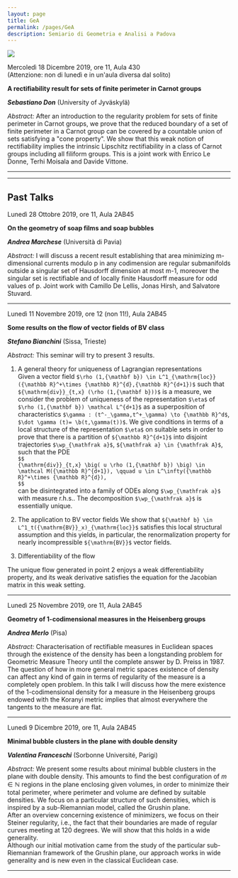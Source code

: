 ```yaml
---
layout: page
title: GeA
permalink: /pages/GeA
description: Semiario di Geometria e Analisi a Padova
---
```

 
<div class="col">
    <img class="col three" src="{{ site.baseurl }}/assets/img/logo-unipd-3.jpeg">
</div>


Mercoledì 18 Dicembre 2019, ore 11, Aula 430  
(Attenzione: non di lunedì e in un'aula diversa dal solito)

**A rectifiability result for sets of finite perimeter in Carnot groups**

**_Sebastiano Don_** (University of Jyväskylä)

_Abstract:_
After an introduction to the regularity problem for sets of finite perimeter in Carnot groups, we prove that the reduced boundary of a set of finite perimeter in a Carnot group can be covered by a countable union of sets satisfying a "cone property".  We show that this weak notion of rectifiability implies the intrinsic Lipschitz rectifiability in a class of Carnot groups including all filiform groups.
This is a joint work with Enrico Le Donne, Terhi Moisala and Davide Vittone.

----
----

## Past Talks

Lunedì 28 Ottobre 2019, ore 11, Aula 2AB45

**On the geometry of soap films and soap bubbles**

**_Andrea Marchese_** (Università di Pavia)

_Abstract:_ 
I will discuss a recent result establishing that area minimizing
m-dimensional currents modulo p in any codimension are regular submanifolds
outside a singular set of Hausdorff dimension at most m-1, moreover the
singular set is rectifiable and of locally finite Hausdorff measure for odd
values of p. Joint work with Camillo De Lellis, Jonas Hirsh, and Salvatore
Stuvard.

----

Lunedì 11 Novembre 2019, ore 12 (non 11!), Aula 2AB45

**Some results on the flow of vector fields of BV class**

**_Stefano Bianchini_** (Sissa, Trieste)

_Abstract:_
This seminar will try to present 3 results.

1) A general theory for uniqueness of Lagrangian representations  
Given a vector field `$\rho (1,{\mathbf b}) \in L^1_{\mathrm{loc}}({\mathbb R}^+\times {\mathbb R}^{d},{\mathbb R}^{d+1})$` such that `${\mathrm{div}}_{t,x} (\rho (1,{\mathbf b}))$` is a measure, we consider the problem of uniqueness of the representation `$\eta$` of `$\rho (1,{\mathbf b}) \mathcal L^{d+1}$` as a superposition of characteristics `$\gamma : (t^-_\gamma,t^+_\gamma) \to {\mathbb R}^d$`, `$\dot \gamma (t)= \b(t,\gamma(t))$`. We give conditions in terms of a local structure of the representation `$\eta$` on suitable sets in order to prove that there is a partition of `${\mathbb R}^{d+1}$` into disjoint trajectories `$\wp_{\mathfrak a}$`, `${\mathfrak a} \in {\mathfrak A}$`, such that the PDE  
`$$`  
`{\mathrm{div}}_{t,x} \big( u \rho (1,{\mathbf b}) \big) \in \mathcal M({\mathbb R}^{d+1}), \qquad u \in L^\infty({\mathbb R}^+\times {\mathbb R}^{d}),`  
`$$`  
can be disintegrated into a family of ODEs along `$\wp_{\mathfrak a}$` with measure r.h.s.. The decomposition `$\wp_{\mathfrak a}$` is essentially unique.

2) The application to BV vector fields
We show that `${\mathbf b} \in L^1_t({\mathrm{BV}}_x)_{\mathrm{loc}}$` satisfies this local structural assumption and this yields, in particular, the renormalization property for nearly incompressible `${\mathrm{BV}}$` vector fields.

3) Differentiability of the flow

The unique flow generated in point 2 enjoys a weak differentiability property, and its weak derivative satisfies the equation for the Jacobian matrix in this weak setting.


----

Lunedì 25 Novembre 2019, ore 11, Aula 2AB45

**Geometry of 1-codimensional measures in the Heisenberg groups**

**_Andrea Merlo_** (Pisa)

_Abstract:_
Characterisation of rectifiable measures in Euclidean spaces through the existence of the density has
been a longstanding problem for Geometric Measure Theory until the complete answer by D. Preiss
in 1987. The question of how in more general metric spaces existence of density can affect any kind
of gain in terms of regularity of the measure is a completely open problem.
In this talk I will discuss how the mere existence of the 1-codimensional density for a measure in
the Heisenberg groups endowed with the Koranyi metric implies that almost everywhere the tangents
to the measure are flat.

----

Lunedì 9 Dicembre 2019, ore 11, Aula 2AB45

**Minimal bubble clusters in the plane with double density**

**_Valentina Franceschi_** (Sorbonne Université, Parigi)


_Abstract:_ 
We present some results about minimal bubble clusters in the plane with double density. This amounts to find the best configuration of $m\in \mathbb N$ regions in the plane enclosing given volumes, in order to minimize their total perimeter, where perimeter and volume are defined by suitable densities.  We focus on a particular structure of such densities, which is inspired by a sub-Riemannian model, called the Grushin plane.  
After an overview concerning existence of minimizers, we focus on their Steiner regularity, i.e., the fact that their boundaries are made of regular curves meeting at 120 degrees. We will show that this holds in a wide generality.  
Although our initial motivation came from the study of the particular sub-Riemannian framework of the Grushin plane, our approach works in wide generality and is new even in the classical Euclidean case.

----

